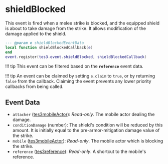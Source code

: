 # shieldBlocked
<div class="search_terms" style="display: none">shieldblocked</div>

<!---
	This file is autogenerated. Do not edit this file manually. Your changes will be ignored.
	More information: https://github.com/MWSE/MWSE/tree/master/docs
-->

This event is fired when a melee strike is blocked, and the equipped shield is about to take damage from the strike. It allows modification of the damage applied to the shield.

```lua
--- @param e shieldBlockedEventData
local function shieldBlockedCallback(e)
end
event.register(tes3.event.shieldBlocked, shieldBlockedCallback)
```

!!! tip
	This event can be filtered based on the **`reference`** event data.

!!! tip
	An event can be claimed by setting `e.claim` to `true`, or by returning `false` from the callback. Claiming the event prevents any lower priority callbacks from being called.

## Event Data

* `attacker` ([tes3mobileActor](../types/tes3mobileActor.md)): *Read-only*. The mobile actor dealing the damage.
* `conditionDamage` (number): The shield's condition will be reduced by this amount. It is initially equal to the pre-armor-mitigation damage value of the strike.
* `mobile` ([tes3mobileActor](../types/tes3mobileActor.md)): *Read-only*. The mobile actor which is blocking the strike.
* `reference` ([tes3reference](../types/tes3reference.md)): *Read-only*. A shortcut to the mobile's reference.

